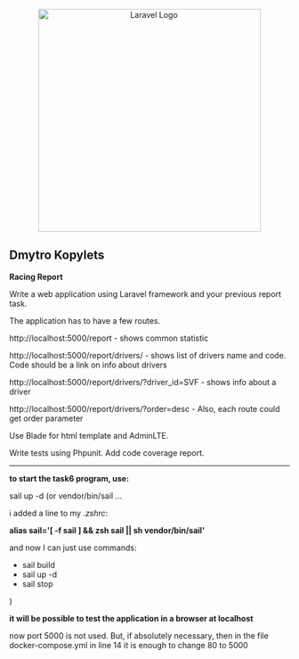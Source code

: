 <p align="center"><a href="https://laravel.com" target="_blank"><img src="https://raw.githubusercontent.com/laravel/art/master/logo-lockup/5%20SVG/2%20CMYK/1%20Full%20Color/laravel-logolockup-cmyk-red.svg" width="400" alt="Laravel Logo"></a></p>

## Dmytro Kopylets


**Racing Report**

Write a web application using Laravel framework and your previous report task.

The application has to have a few routes.

http://localhost:5000/report - shows common statistic

http://localhost:5000/report/drivers/ - shows list of drivers name and code. Code should be a link on info about drivers

http://localhost:5000/report/drivers/?driver_id=SVF - shows info about a driver

http://localhost:5000/report/drivers/?order=desc - Also, each route could get order parameter

Use Blade for html template and AdminLTE.

Write tests using Phpunit. Add code coverage report.


********************************************************

**to start the task6 program, use:**

sail up -d
(or vendor/bin/sail ...

i added a line to my _.zshrc_:

**alias sail='[ -f sail ] && zsh sail || sh vendor/bin/sail'**

and now I can just use commands:
* sail build
* sail up -d
* sail stop

)

**it will be possible to test the application in a browser at localhost**


now port 5000 is not used.
But, if absolutely necessary, then in the file docker-compose.yml in line 14 it is enough to change 80 to 5000

